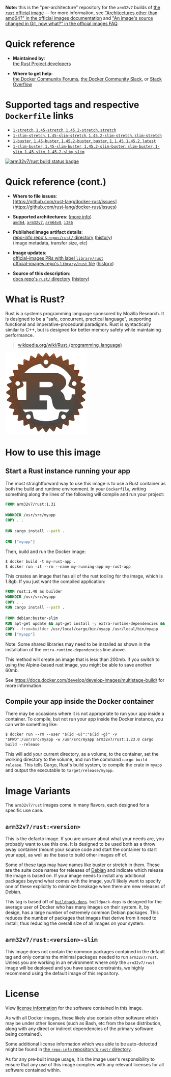 <!--

********************************************************************************

WARNING:

    DO NOT EDIT "rust/README.md"

    IT IS AUTO-GENERATED

    (from the other files in "rust/" combined with a set of templates)

********************************************************************************

-->

**Note:** this is the "per-architecture" repository for the `arm32v7` builds of [the `rust` official image](https://hub.docker.com/_/rust) -- for more information, see ["Architectures other than amd64?" in the official images documentation](https://github.com/docker-library/official-images#architectures-other-than-amd64) and ["An image's source changed in Git, now what?" in the official images FAQ](https://github.com/docker-library/faq#an-images-source-changed-in-git-now-what).

# Quick reference

-	**Maintained by**:  
	[the Rust Project developers](https://github.com/rust-lang/docker-rust)

-	**Where to get help**:  
	[the Docker Community Forums](https://forums.docker.com/), [the Docker Community Slack](https://dockr.ly/slack), or [Stack Overflow](https://stackoverflow.com/search?tab=newest&q=docker)

# Supported tags and respective `Dockerfile` links

-	[`1-stretch`, `1.45-stretch`, `1.45.2-stretch`, `stretch`](https://github.com/rust-lang-nursery/docker-rust/blob/d237d8c30f57d55f70bbc019da2f24d371050947/1.45.2/stretch/Dockerfile)
-	[`1-slim-stretch`, `1.45-slim-stretch`, `1.45.2-slim-stretch`, `slim-stretch`](https://github.com/rust-lang-nursery/docker-rust/blob/d237d8c30f57d55f70bbc019da2f24d371050947/1.45.2/stretch/slim/Dockerfile)
-	[`1-buster`, `1.45-buster`, `1.45.2-buster`, `buster`, `1`, `1.45`, `1.45.2`, `latest`](https://github.com/rust-lang-nursery/docker-rust/blob/d237d8c30f57d55f70bbc019da2f24d371050947/1.45.2/buster/Dockerfile)
-	[`1-slim-buster`, `1.45-slim-buster`, `1.45.2-slim-buster`, `slim-buster`, `1-slim`, `1.45-slim`, `1.45.2-slim`, `slim`](https://github.com/rust-lang-nursery/docker-rust/blob/d237d8c30f57d55f70bbc019da2f24d371050947/1.45.2/buster/slim/Dockerfile)

[![arm32v7/rust build status badge](https://img.shields.io/jenkins/s/https/doi-janky.infosiftr.net/job/multiarch/job/arm32v7/job/rust.svg?label=arm32v7/rust%20%20build%20job)](https://doi-janky.infosiftr.net/job/multiarch/job/arm32v7/job/rust/)

# Quick reference (cont.)

-	**Where to file issues**:  
	[https://github.com/rust-lang/docker-rust/issues](https://github.com/rust-lang/docker-rust/issues)

-	**Supported architectures**: ([more info](https://github.com/docker-library/official-images#architectures-other-than-amd64))  
	[`amd64`](https://hub.docker.com/r/amd64/rust/), [`arm32v7`](https://hub.docker.com/r/arm32v7/rust/), [`arm64v8`](https://hub.docker.com/r/arm64v8/rust/), [`i386`](https://hub.docker.com/r/i386/rust/)

-	**Published image artifact details**:  
	[repo-info repo's `repos/rust/` directory](https://github.com/docker-library/repo-info/blob/master/repos/rust) ([history](https://github.com/docker-library/repo-info/commits/master/repos/rust))  
	(image metadata, transfer size, etc)

-	**Image updates**:  
	[official-images PRs with label `library/rust`](https://github.com/docker-library/official-images/pulls?q=label%3Alibrary%2Frust)  
	[official-images repo's `library/rust` file](https://github.com/docker-library/official-images/blob/master/library/rust) ([history](https://github.com/docker-library/official-images/commits/master/library/rust))

-	**Source of this description**:  
	[docs repo's `rust/` directory](https://github.com/docker-library/docs/tree/master/rust) ([history](https://github.com/docker-library/docs/commits/master/rust))

# What is Rust?

Rust is a systems programming language sponsored by Mozilla Research. It is designed to be a "safe, concurrent, practical language", supporting functional and imperative-procedural paradigms. Rust is syntactically similar to C++, but is designed for better memory safety while maintaining performance.

> [wikipedia.org/wiki/Rust_(programming_language)](https://en.wikipedia.org/wiki/Rust_%28programming_language%29)

![logo](https://raw.githubusercontent.com/docker-library/docs/a11c341c57de07fbccfed7b21ea92d4bc40130a2/rust/logo.png)

# How to use this image

## Start a Rust instance running your app

The most straightforward way to use this image is to use a Rust container as both the build and runtime environment. In your `Dockerfile`, writing something along the lines of the following will compile and run your project:

```dockerfile
FROM arm32v7/rust:1.31

WORKDIR /usr/src/myapp
COPY . .

RUN cargo install --path .

CMD ["myapp"]
```

Then, build and run the Docker image:

```console
$ docker build -t my-rust-app .
$ docker run -it --rm --name my-running-app my-rust-app
```

This creates an image that has all of the rust tooling for the image, which is 1.8gb. If you just want the compiled application:

```dockerfile
FROM rust:1.40 as builder
WORKDIR /usr/src/myapp
COPY . .
RUN cargo install --path .

FROM debian:buster-slim
RUN apt-get update && apt-get install -y extra-runtime-dependencies && rm -rf /var/lib/apt/lists/*
COPY --from=builder /usr/local/cargo/bin/myapp /usr/local/bin/myapp
CMD ["myapp"]
```

Note: Some shared libraries may need to be installed as shown in the installation of the `extra-runtime-dependencies` line above.

This method will create an image that is less than 200mb. If you switch to using the Alpine-based rust image, you might be able to save another 60mb.

See https://docs.docker.com/develop/develop-images/multistage-build/ for more information.

## Compile your app inside the Docker container

There may be occasions where it is not appropriate to run your app inside a container. To compile, but not run your app inside the Docker instance, you can write something like:

```console
$ docker run --rm --user "$(id -u)":"$(id -g)" -v "$PWD":/usr/src/myapp -w /usr/src/myapp arm32v7/rust:1.23.0 cargo build --release
```

This will add your current directory, as a volume, to the container, set the working directory to the volume, and run the command `cargo build --release`. This tells Cargo, Rust's build system, to compile the crate in `myapp` and output the executable to `target/release/myapp`.

# Image Variants

The `arm32v7/rust` images come in many flavors, each designed for a specific use case.

## `arm32v7/rust:<version>`

This is the defacto image. If you are unsure about what your needs are, you probably want to use this one. It is designed to be used both as a throw away container (mount your source code and start the container to start your app), as well as the base to build other images off of.

Some of these tags may have names like buster or stretch in them. These are the suite code names for releases of [Debian](https://wiki.debian.org/DebianReleases) and indicate which release the image is based on. If your image needs to install any additional packages beyond what comes with the image, you'll likely want to specify one of these explicitly to minimize breakage when there are new releases of Debian.

This tag is based off of [`buildpack-deps`](https://hub.docker.com/_/buildpack-deps/). `buildpack-deps` is designed for the average user of Docker who has many images on their system. It, by design, has a large number of extremely common Debian packages. This reduces the number of packages that images that derive from it need to install, thus reducing the overall size of all images on your system.

## `arm32v7/rust:<version>-slim`

This image does not contain the common packages contained in the default tag and only contains the minimal packages needed to run `arm32v7/rust`. Unless you are working in an environment where *only* the `arm32v7/rust` image will be deployed and you have space constraints, we highly recommend using the default image of this repository.

# License

View [license information](https://www.rust-lang.org/en-US/legal.html) for the software contained in this image.

As with all Docker images, these likely also contain other software which may be under other licenses (such as Bash, etc from the base distribution, along with any direct or indirect dependencies of the primary software being contained).

Some additional license information which was able to be auto-detected might be found in [the `repo-info` repository's `rust/` directory](https://github.com/docker-library/repo-info/tree/master/repos/rust).

As for any pre-built image usage, it is the image user's responsibility to ensure that any use of this image complies with any relevant licenses for all software contained within.
